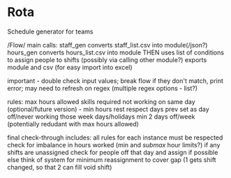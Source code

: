 # Rota
Schedule generator for teams


/Flow/
main calls:
  staff_gen
    converts staff_list.csv into module(/json?)
  hours_gen
    converts hours_list.csv into module
  THEN uses list of conditions to assign people to shifts (possibly via calling other module?)
  exports module and csv (for easy import into excel)

important - double check input values; break flow if they don't match, print error; may need to refresh on regex (multiple regex options - list?)

rules:
  max hours allowed
  skills required
  not working on same day
  (optional/future version) - min hours rest
  respect days prev set as day off/never working those week days/holidays
  min 2 days off/week (potentially redudant with max hours allowed)
  
final check-through includes:
  all rules for each instance must be respected
  check for imbalance in hours worked (min and *submax* hour limits?)
  if any shifts are unassigned
    check for people off that day and assign if possible
    else think of system for minimum reassignment to cover gap (1 gets shift changed, so that 2 can fill void shift)
